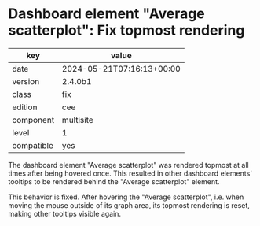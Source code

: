 [//]: # (werk v2)
# Dashboard element "Average scatterplot": Fix topmost rendering

key        | value
---------- | ---
date       | 2024-05-21T07:16:13+00:00
version    | 2.4.0b1
class      | fix
edition    | cee
component  | multisite
level      | 1
compatible | yes

The dashboard element "Average scatterplot" was rendered topmost at all times after being hovered once. This resulted in other dashboard elements' tooltips to be rendered behind the "Average scatterplot" element.

This behavior is fixed. After hovering the "Average scatterplot", i.e. when moving the mouse outside of its graph area, its topmost rendering is reset, making other tooltips visible again.
